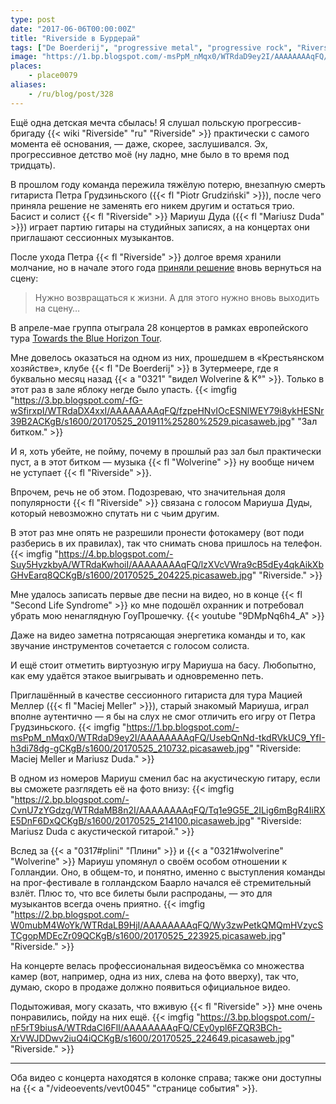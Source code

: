 ```yaml
---
type: post
date: "2017-06-06T00:00:00Z"
title: "Riverside в Бурдерай"
tags: ["De Boerderij", "progressive metal", "progressive rock", "Riverside", "Зутермеер", "музыка", "Нидерланды"]
image: "https://1.bp.blogspot.com/-msPpM_nMqx0/WTRdaD9ey2I/AAAAAAAAqFQ/UsebQnNd-tkdRVkUC9_YfI-h3di78dg-gCKgB/s1600/20170525_210732.picasaweb.jpg"
places:
    - place0079
aliases:
    - /ru/blog/post/328
---
```


Ещё одна детская мечта сбылась! Я слушал польскую прогрессив-бригаду {{< wiki "Riverside" "ru" "Riverside" >}} практически с самого момента её основания, — даже, скорее, заслушивался. Эх, прогрессивное детство моё (ну ладно, мне было в то время под тридцать).

<!--more-->

В прошлом году команда пережила тяжёлую потерю, внезапную смерть гитариста Петра Грудзиньского ({{< fl "Piotr Grudziński" >}}), после чего приняла решение не заменять его никем другим и остаться трио. Басист и солист {{< fl "Riverside" >}} Мариуш Дуда ({{< fl "Mariusz Duda" >}}) играет партию гитары на студийных записях, а на концертах они приглашают сессионных музыкантов.

После ухода Петра {{< fl "Riverside" >}} долгое время хранили молчание, но в начале этого года [приняли решение](https://riversideband.pl/en/news/item/riverside-towards-the-blue-horizon-tour-2017a) вновь вернуться на сцену:

> Нужно возвращаться к жизни. А для этого нужно вновь выходить на сцену…

В апреле-мае группа отыграла 28 концертов в рамках европейского тура [Towards the Blue Horizon Tour](https://riversideband.pl/en/news/item/riverside-towards-the-blue-horizon-tour-2017a).

Мне довелось оказаться на одном из них, прошедшем в «Крестьянском хозяйстве», клубе {{< fl "De Boerderij" >}} в Зутермеере, где я буквально месяц назад {{< a "0321" "видел Wolverine & K°" >}}. Только в этот раз в зале яблоку негде было упасть.
{{< imgfig "https://3.bp.blogspot.com/-fG-wSfirxpI/WTRdaDX4xxI/AAAAAAAAqFQ/fzpeHNvIOcESNlWEY79i8ykHESNr39B2ACKgB/s1600/20170525_201911%25280%2529.picasaweb.jpg" "Зал битком." >}}

И я, хоть убейте, не пойму, почему в прошлый раз зал был практически пуст, а в этот битком — музыка {{< fl "Wolverine" >}} ну вообще ничем не уступает {{< fl "Riverside" >}}.

Впрочем, речь не об этом. Подозреваю, что значительная доля популярности {{< fl "Riverside" >}} связана с голосом Мариуша Дуды, который невозможно спутать ни с чьим другим.

В этот раз мне опять не разрешили пронести фотокамеру (вот поди разберись в их правилах), так что снимать снова пришлось на телефон.
{{< imgfig "https://4.bp.blogspot.com/-Suy5HyzkbyA/WTRdaKwhoiI/AAAAAAAAqFQ/lzXVcVWra9cB5dEy4qkAikXbGHvEarq8QCKgB/s1600/20170525_204225.picasaweb.jpg" "Riverside." >}}

Мне удалось записать первые две песни на видео, но в конце {{< fl "Second Life Syndrome" >}} ко мне подошёл охранник и потребовал убрать мою ненаглядную ГоуПрошечку.
{{< youtube "9DMpNq6h4_A" >}}

Даже на видео заметна потрясающая энергетика команды и то, как звучание инструментов сочетается с голосом солиста.

И ещё стоит отметить виртуозную игру Мариуша на басу. Любопытно, как ему удаётся этакое выигрывать и одновременно петь.

Приглашённый в качестве сессионного гитариста для тура Мацией Меллер ({{< fl "Maciej Meller" >}}), старый знакомый Мариуша, играл вполне аутентично — я бы на слух не смог отличить его игру от Петра Грудзиньского.
{{< imgfig "https://1.bp.blogspot.com/-msPpM_nMqx0/WTRdaD9ey2I/AAAAAAAAqFQ/UsebQnNd-tkdRVkUC9_YfI-h3di78dg-gCKgB/s1600/20170525_210732.picasaweb.jpg" "Riverside: Maciej Meller и Mariusz Duda." >}}

В одном из номеров Мариуш сменил бас на акустическую гитару, если вы сможете разглядеть её на фото внизу:
{{< imgfig "https://2.bp.blogspot.com/-CvnU7zYGdzg/WTRdaMB8n2I/AAAAAAAAqFQ/Tq1e9G5E_2ILig6mBgR4IiRXE5DnF6DxQCKgB/s1600/20170525_214100.picasaweb.jpg" "Riverside: Mariusz Duda с акустической гитарой." >}}

Вслед за {{< a "0317#plini" "Плини" >}} и {{< a "0321#wolverine" "Wolverine" >}} Мариуш упомянул о своём особом отношении к Голландии. Оно, в общем-то, и понятно, именно с выступления команды на прог-фестивале в голландском Баарло начался её стремительный взлёт. Плюс то, что все билеты были распроданы, — это для музыкантов всегда очень приятно.
{{< imgfig "https://2.bp.blogspot.com/-W0mubM4WoYk/WTRdaLB9HjI/AAAAAAAAqFQ/Wy3zwPetkQMQmHVzycSTCgopMDEcZr09QCKgB/s1600/20170525_223925.picasaweb.jpg" "Riverside." >}}

На концерте велась профессиональная видеосъёмка со множества камер (вот, например, одна из них, слева на фото вверху), так что, думаю, скоро в продаже должно появиться официальное видео.

Подытоживая, могу сказать, что вживую {{< fl "Riverside" >}} мне очень понравились, пойду на них ещё.
{{< imgfig "https://3.bp.blogspot.com/-nF5rT9biusA/WTRdaCI6FlI/AAAAAAAAqFQ/CEy0ypl6FZQR3BCh-XrVWJDDwv2iuQ4iQCKgB/s1600/20170525_224649.picasaweb.jpg" "Riverside." >}}

---

Оба видео с концерта находятся в колонке справа; также они доступны на {{< a "/videoevents/vevt0045" "странице события" >}}.
